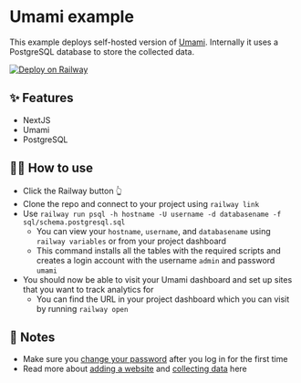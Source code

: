 # Umami example

This example deploys self-hosted version of [Umami](https://umami.is/). Internally it uses a PostgreSQL database to store the collected data.

[![Deploy on Railway](https://railway.app/button.svg)](https://railway.app/new?template=https%3A%2F%2Fgithub.com%2Frailwayapp%2Fexamples%2Ftree%2Fmaster%2Fexamples%2Fumami&plugins=postgresql&envs=HASH_SALT&HASH_SALTDesc=Any+random+string+used+to+generate+unique+values+for+your+installation)

## ✨ Features
- NextJS
- Umami
- PostgreSQL

## 💁‍♀️ How to use

- Click the Railway button 👆
- Clone the repo and connect to your project using `railway link`
- Use `railway run psql -h hostname -U username -d databasename -f sql/schema.postgresql.sql`
  - You can view your `hostname`, `username`, and `databasename` using `railway variables` or from your project dashboard
  - This command installs all the tables with the required scripts and creates a login account with the username `admin` and password `umami`
- You should now be able to visit your Umami dashboard and set up sites that you want to track analytics for
  - You can find the URL in your project dashboard which you can visit by running `railway open`

## 📝 Notes
- Make sure you [change your password](https://umami.is/docs/login) after you log in for the first time
- Read more about [adding a website](https://umami.is/docs/add-a-website) and [collecting data](https://umami.is/docs/collect-data) here
